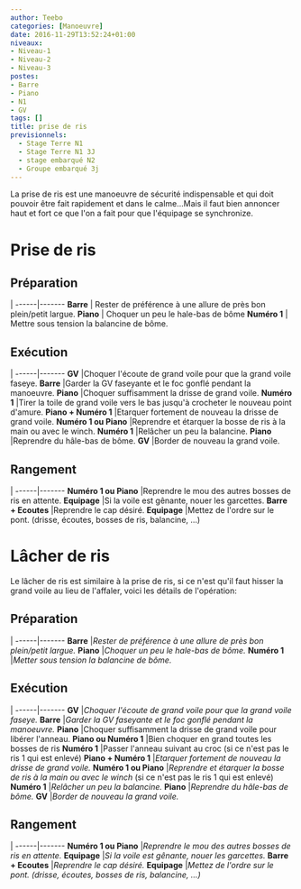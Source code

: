 ```yaml
---
author: Teebo
categories: [Manoeuvre]
date: 2016-11-29T13:52:24+01:00
niveaux:
- Niveau-1
- Niveau-2
- Niveau-3
postes:
- Barre
- Piano
- N1
- GV
tags: []
title: prise de ris
previsionnels:
  - Stage Terre N1
  - Stage Terre N1 3J
  - stage embarqué N2
  - Groupe embarqué 3j
---
```

La prise de ris est une manoeuvre de sécurité indispensable et qui doit pouvoir être fait rapidement et dans le calme...Mais il faut bien annoncer haut et fort ce que l'on a fait pour que l'équipage se synchronize.
<!--more-->

# Prise de ris
## Préparation
 |
------|-------
**Barre** | Rester de préférence à une allure de près bon plein/petit largue.
**Piano** | Choquer un peu le hale-bas de bôme
**Numéro 1** | Mettre sous tension la balancine de bôme.

## Exécution
 |
------|-------
**GV** |Choquer l'écoute de grand voile pour que la grand voile faseye.
**Barre** |Garder la GV faseyante et le foc gonflé pendant la manoeuvre.
**Piano** |Choquer suffisamment la drisse de grand voile.
**Numéro 1** |Tirer la toile de grand voile vers le bas jusqu'à crocheter le nouveau point d'amure.
**Piano + Numéro 1** |Etarquer fortement de nouveau la drisse de grand voile.
**Numéro 1 ou Piano** |Reprendre et étarquer la bosse de ris à la main ou avec le winch.
**Numéro 1** |Relâcher un peu la balancine.
**Piano** |Reprendre du hâle-bas de bôme.
**GV** |Border de nouveau la grand voile.

## Rangement
 |
------|-------
**Numéro 1 ou Piano** |Reprendre le mou des autres bosses de ris en attente.
**Equipage** |Si la voile est gênante, nouer les garcettes.
**Barre + Ecoutes** |Reprendre le cap désiré.
**Equipage** |Mettez de l'ordre sur le pont. (drisse, écoutes, bosses de ris, balancine, ...)

# Lâcher de ris
Le lâcher de ris est similaire à la prise de ris, si ce n'est qu'il faut hisser la grand voile au lieu de l'affaler, voici les détails de l'opération:

## Préparation
 |
------|-------
**Barre** |_Rester de préférence à une allure de près bon plein/petit largue._
**Piano** |_Choquer un peu le hale-bas de bôme._
**Numéro 1** |_Metter sous tension la balancine de bôme._

## Exécution
 |
------|-------
**GV** |_Choquer l'écoute de grand voile pour que la grand voile faseye._
**Barre** |_Garder la GV faseyante et le foc gonflé pendant la manoeuvre._
**Piano** |Choquer suffisamment la drisse de grand voile pour libérer l'anneau.
**Piano ou Numéro 1** |Bien choquer en grand toutes les bosses de ris
**Numéro 1** |Passer l'anneau suivant au croc (si ce n'est pas le ris 1 qui est enlevé)
**Piano + Numéro 1** |_Etarquer fortement de nouveau la drisse de grand voile._
**Numéro 1 ou Piano** |_Reprendre et étarquer la bosse de ris à la main ou avec le winch_ (si ce n'est pas le ris 1 qui est enlevé)
**Numéro 1** |_Relâcher un peu la balancine._
**Piano** |_Reprendre du hâle-bas de bôme._
**GV** |_Border de nouveau la grand voile._

## Rangement
 |
------|-------
**Numéro 1 ou Piano** |_Reprendre le mou des autres bosses de ris en attente._
**Equipage** |_Si la voile est gênante, nouer les garcettes._
**Barre + Ecoutes** |_Reprendre le cap désiré._
**Equipage** |_Mettez de l'ordre sur le pont. (drisse, écoutes, bosses de ris, balancine, ...)_
